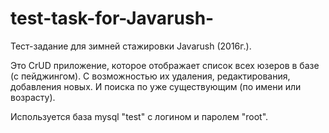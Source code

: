 # test-task-for-Javarush-

Тест-задание для зимней стажировки Javarush (2016г.).

Это CrUD приложение, которое отображает список всех юзеров в базе (с пейджингом). С возможностью их удаления, редактирования, добавления новых. И поиска по уже существующим (по имени или возрасту).

Используется база mysql "test" с логином и паролем "root".
